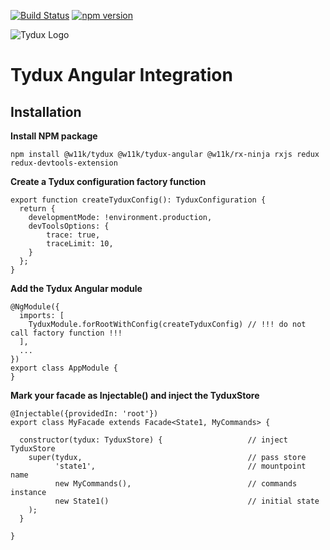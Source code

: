 
[![Build Status](https://travis-ci.org/w11k/Tydux-angular.svg?branch=master)](https://travis-ci.org/w11k/Tydux-angular)
[![npm version](https://badge.fury.io/js/%40w11k%2Ftydux-angular.svg)](https://badge.fury.io/js/%40w11k%2Ftydux-angular)

![Tydux Logo](https://raw.githubusercontent.com/w11k/Tydux/master/doc/tydux_logo.png)

# Tydux Angular Integration

## Installation

**Install NPM package**

```
npm install @w11k/tydux @w11k/tydux-angular @w11k/rx-ninja rxjs redux redux-devtools-extension
```

**Create a Tydux configuration factory function**

```
export function createTyduxConfig(): TyduxConfiguration {
  return {
    developmentMode: !environment.production,
    devToolsOptions: {
        trace: true,
        traceLimit: 10,
    }
  };
}
```


**Add the Tydux Angular module**

```
@NgModule({
  imports: [
    TyduxModule.forRootWithConfig(createTyduxConfig) // !!! do not call factory function !!!
  ],
  ...
})
export class AppModule {
}
```


**Mark your facade as Injectable() and inject the TyduxStore**

```
@Injectable({providedIn: 'root'})
export class MyFacade extends Facade<State1, MyCommands> {

  constructor(tydux: TyduxStore) {                   // inject TyduxStore
    super(tydux,                                     // pass store
          'state1',                                  // mountpoint name
          new MyCommands(),                          // commands instance
          new State1()                               // initial state
    );
  }

}
```
